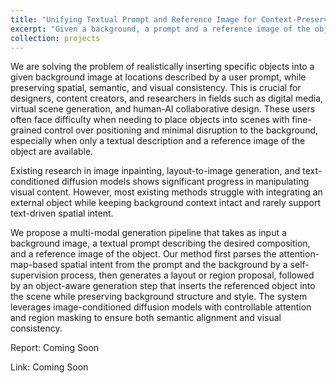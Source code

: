 ```yaml
---
title: "Unifying Textual Prompt and Reference Image for Context-Preserving Object Insertion"
excerpt: "Given a background, a prompt and a reference image of the object, insert the object into the background at a reasonable location while preserving visual consistency.<br/><img src='/xiangyu_zhang.github.io/images/projects/ImageEdit.png'>"
collection: projects
---
```


We are solving the problem of realistically inserting specific objects into a given background image at locations described by a user prompt, while preserving spatial, semantic, and visual consistency. This is crucial for designers, content creators, and researchers in fields such as digital media, virtual scene generation, and human-AI collaborative design. These users often face difficulty when needing to place objects into scenes with fine-grained control over positioning and minimal disruption to the background, especially when only a textual description and a reference image of the object are available.

Existing research in image inpainting, layout-to-image generation, and text-conditioned diffusion models shows significant progress in manipulating visual content. However, most existing methods struggle with integrating an external object while keeping background context intact and rarely support text-driven spatial intent. 

We propose a multi-modal generation pipeline that takes as input a background image, a textual prompt describing the desired composition, and a reference image of the object. Our method first parses the attention-map-based spatial intent from the prompt and the background by a self-supervision process, then generates a layout or region proposal, followed by an object-aware generation step that inserts the referenced object into the scene while preserving background structure and style. The system leverages image-conditioned diffusion models with controllable attention and region masking to ensure both semantic alignment and visual consistency.

Report: Coming Soon

<!-- [Enhancing LLM’s Coding Ability by Tree-Based Searching Methods](/files/projects/Reinforced_Learning_Project_Report.pdf) -->

Link: Coming Soon